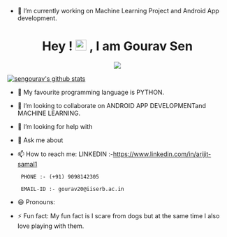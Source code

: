 


<!--
**sengourav/sengourav** is a ✨ _special_ ✨ repository because its `README.md` (this file) appears on your GitHub profile.
### Hi there 👋 My name is Gourav Sen
Here are some ideas to get you started:
-->

- 🔭 I’m currently working on Machine Learning Project and Android App development.
<div align="center">
  <h1 align="center">Hey ! <img src="https://media.giphy.com/media/hvRJCLFzcasrR4ia7z/giphy.gif" width="25px"> , I am Gourav Sen</h1>
  <img src="[](https://www.dreamstime.com/web-development-coding-programming-internet-technology-business-concept-web-development-coding-programming-internet-technology-image122741764)"/>
  
</div>


[![sengourav's github stats](https://github-readme-stats.vercel.app/api?username=sengourav&count_private=true&show_icons=true&theme=radical&hide_rank=false)](https://github.com/anuraghazra/github-readme-stats)

- 🌱 My favourite programming language is PYTHON. 





- 👯 I’m looking to collaborate on ANDROID APP DEVELOPMENTand MACHINE LEARNING.

- 🤔 I’m looking for help with 
- 💬 Ask me about 
- 📫 How to reach me: 
       LINKEDIN :-https://www.linkedin.com/in/arijit-samal1

       PHONE :- (+91) 9098142305
       
       EMAIL-ID :- gourav20@iiserb.ac.in
- 😄 Pronouns: 
- ⚡ Fun fact: My fun fact is I scare from dogs but at the same time I also love playing with them.

